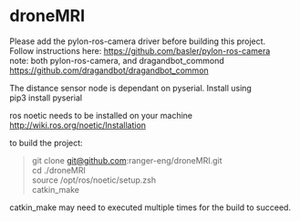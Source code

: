 # droneMRI
Please add the pylon-ros-camera driver before building this project.  
Follow instructions here: https://github.com/basler/pylon-ros-camera  
    note: both pylon-ros-camera, and dragandbot_commond  
    https://github.com/dragandbot/dragandbot_common  

The distance sensor node is dependant on pyserial. Install using   
pip3 install pyserial  

ros noetic needs to be installed on your machine  
http://wiki.ros.org/noetic/Installation  

to build the project:  
>git clone git@github.com:ranger-eng/droneMRI.git  
>cd ./droneMRI  
>source /opt/ros/noetic/setup.zsh  
>catkin_make  

catkin_make may need to executed multiple times for the build to succeed. 
